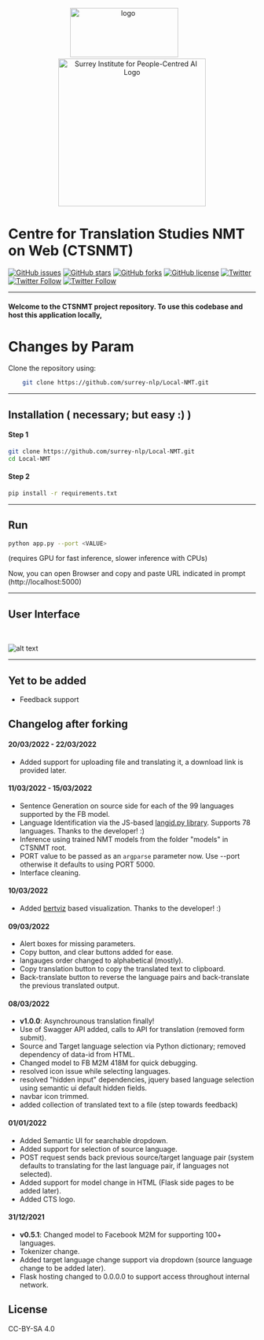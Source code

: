 <p align="center"><img src="./static/favicon.png" alt="logo" width="220" height="100"/>&nbsp;&nbsp;&nbsp;&nbsp;&nbsp;&nbsp;&nbsp;&nbsp;<img src="./static/aisurrey.svg" alt="Surrey Institute for People-Centred AI Logo" width="300"/></p>

# Centre for Translation Studies NMT on Web (CTSNMT)

[![GitHub issues](https://img.shields.io/github/issues/surrey-nlp/Local-NMT?style=flat-square)](https://github.com/surrey-nlp/Local-NMT/issues)
[![GitHub stars](https://img.shields.io/github/stars/surrey-nlp/Local-NMT?style=flat-square)](https://github.com/surrey-nlp/Local-NMT/stargazers)
[![GitHub forks](https://img.shields.io/github/forks/surrey-nlp/Local-NMT?style=flat-square)](https://github.com/surrey-nlp/Local-NMT/network)
[![GitHub license](https://img.shields.io/github/license/surrey-nlp/Local-NMT?style=flat-square)](https://github.com/surrey-nlp/Local-NMT)
[![Twitter](https://img.shields.io/twitter/url?style=flat-square&url=https://github.com/surrey-nlp/Local-NMT)](https://twitter.com/intent/tweet?url=https%3A%2F%2Fgithub.com%2Fsurrey-nlp%2FLocal-NMT)
[![Twitter Follow](https://img.shields.io/twitter/follow/CTS_Surrey?color=1DA1F2&logo=twitter&style=flat-square)](https://twitter.com/CTS_Surrey)
[![Twitter Follow](https://img.shields.io/twitter/follow/PeopleCentredAI?color=1DA1F2&logo=twitter&style=flat-square)](https://twitter.com/PeopleCentredAI)

<hr/>

#### Welcome to the CTSNMT project repository. To use this codebase and host this application locally,
# Changes by Param
Clone the repository using:

```bash
    git clone https://github.com/surrey-nlp/Local-NMT.git
```

<hr/>

## Installation ( necessary; but easy :) )

#### Step 1

```bash
git clone https://github.com/surrey-nlp/Local-NMT.git
cd Local-NMT
```
#### Step 2

```bash
pip install -r requirements.txt
```
<hr/>

## Run

```bash
python app.py --port <VALUE>
```

(requires GPU for fast inference, slower inference with CPUs)

Now, you can open Browser and copy and paste URL indicated in prompt (http://localhost:5000)

<hr/>

## User Interface

<br/>

![alt text](./static/screen.png?raw=true "User Interface")

<hr/>

## Yet to be added

- Feedback support

## Changelog after forking

#### 20/03/2022 - 22/03/2022

 - Added support for uploading file and translating it, a download link is provided later.

#### 11/03/2022 - 15/03/2022

 - Sentence Generation on source side for each of the 99 languages supported by the FB model.
 - Language Identification via the JS-based [langid.py library](https://github.com/saffsd/langid.js). Supports 78 languages. Thanks to the developer! :)
 - Inference using trained NMT models from the folder "models" in CTSNMT root. 
 - PORT value to be passed as an `argparse` parameter now. Use --port <VALUE> otherwise it defaults to using PORT 5000.
 - Interface cleaning.

#### 10/03/2022

- Added [bertviz](https://github.com/jessevig/bertviz) based visualization. Thanks to the developer! :)

#### 09/03/2022

- Alert boxes for missing parameters.
- Copy button, and clear buttons added for ease.
- langauges order changed to alphabetical (mostly).
- Copy translation button to copy the translated text to clipboard.
- Back-translate button to reverse the language pairs and back-translate the previous translated output.

#### 08/03/2022

- **v1.0.0**: Asynchrounous translation finally!
- Use of Swagger API added, calls to API for translation (removed form submit).
- Source and Target language selection via Python dictionary; removed dependency of data-id from HTML. 
- Changed model to FB M2M 418M for quick debugging.
- resolved icon issue while selecting languages.
- resolved "hidden input" dependencies, jquery based language selection using semantic ui default hidden fields.
- navbar icon trimmed.
- added collection of translated text to a file (step towards feedback)

#### 01/01/2022

- Added Semantic UI for searchable dropdown.
- Added support for selection of source language.
- POST request sends back previous source/target language pair (system defaults to translating for the last language pair, if languages not selected).
- Added support for model change in HTML (Flask side pages to be added later).
- Added CTS logo.

#### 31/12/2021

- **v0.5.1**: Changed model to Facebook M2M for supporting 100+ languages.
- Tokenizer change.
- Added target language change support via dropdown (source language change to be added later).
- Flask hosting changed to 0.0.0.0 to support access throughout internal network.


## License

CC-BY-SA 4.0
 